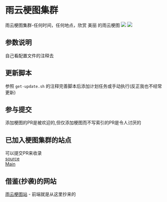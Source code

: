 # 雨云梗图集群
雨云梗图集群-任何时间，任何地点，欣赏 美丽 的雨云梗图
![](https://forum.rainyun.com/uploads/default/original/2X/4/4bae6cfa797192398e3c20b9ea1b2291bc8d2bf1.jpeg)
![](https://forum.rainyun.com/uploads/default/original/2X/9/9095eedbea580ccb641d22dc9961b947d9961e2c.jpeg)
## 参数说明
自己看配置文件的注释去

## 更新脚本 
参照 `get-update.sh` 的注释完善脚本后添加计划任务或手动执行(反正我也不经常更新)

## 参与提交
添加梗图的PR是被欢迎的,但仅添加梗图而不写索引的PR是令人讨厌的
## 已加入梗图集群的站点
可以提交PR来收录    
[source](https://api.zzwl.top/rainyun/)    
[Main](https://pic.mmeiblog.cn/rainyun/)    

## 借鉴(抄袭)的网站
[雨云梗图站](https://api.zzwl.top/rainyun/) - 前端就是从这里抄来的

